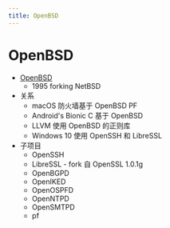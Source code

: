 ```yaml
---
title: OpenBSD
---
```


# OpenBSD

- [OpenBSD](https://en.wikipedia.org/wiki/OpenBSD)
  - 1995 forking NetBSD
- 关系
  - macOS 防火墙基于 OpenBSD PF
  - Android's Bionic C 基于 OpenBSD
  - LLVM 使用 OpenBSD 的正则库
  - Windows 10 使用 OpenSSH 和 LibreSSL
- 子项目
  - OpenSSH
  - LibreSSL - fork 自 OpenSSL 1.0.1g
  - OpenBGPD
  - OpenIKED
  - OpenOSPFD
  - OpenNTPD
  - OpenSMTPD
  - pf
